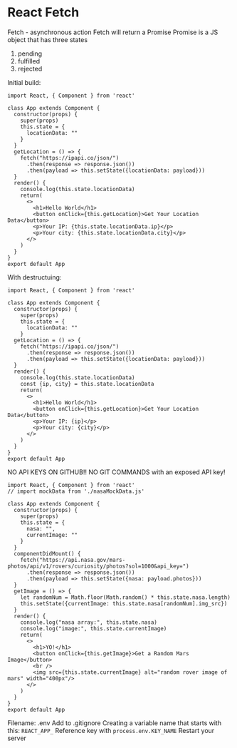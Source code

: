 # React Fetch

Fetch - asynchronous action
Fetch will return a Promise
Promise is a JS object that has three states
1. pending
2. fulfilled
3. rejected


Initial build:
```
import React, { Component } from 'react'

class App extends Component {
  constructor(props) {
    super(props)
    this.state = {
      locationData: ""
    }
  }
  getLocation = () => {
    fetch("https://ipapi.co/json/")
      .then(response => response.json())
      .then(payload => this.setState({locationData: payload}))
  }
  render() {
    console.log(this.state.locationData)
    return(
      <>
        <h1>Hello World</h1>
        <button onClick={this.getLocation}>Get Your Location Data</button>
        <p>Your IP: {this.state.locationData.ip}</p>
        <p>Your city: {this.state.locationData.city}</p>
      </>
    )
  }
}
export default App
```
With destructuing:
```
import React, { Component } from 'react'

class App extends Component {
  constructor(props) {
    super(props)
    this.state = {
      locationData: ""
    }
  getLocation = () => {
    fetch("https://ipapi.co/json/")
      .then(response => response.json())
      .then(payload => this.setState({locationData: payload}))
  }
  render() {
    console.log(this.state.locationData)
    const {ip, city} = this.state.locationData
    return(
      <>
        <h1>Hello World</h1>
        <button onClick={this.getLocation}>Get Your Location Data</button>
        <p>Your IP: {ip}</p>
        <p>Your city: {city}</p>
      </>
    )
  }
}
export default App

```
NO API KEYS ON GITHUB!! NO GIT COMMANDS with an exposed API key!


```
import React, { Component } from 'react'
// import mockData from './nasaMockData.js'

class App extends Component {
  constructor(props) {
    super(props)
    this.state = {
      nasa: "",
      currentImage: ""
    }
  }
  componentDidMount() {
    fetch("https://api.nasa.gov/mars-photos/api/v1/rovers/curiosity/photos?sol=1000&api_key=")
      .then(response => response.json())
      .then(payload => this.setState({nasa: payload.photos}))
  }
  getImage = () => {
    let randomNum = Math.floor(Math.random() * this.state.nasa.length)
    this.setState({currentImage: this.state.nasa[randomNum].img_src})
  }
  render() {
    console.log("nasa array:", this.state.nasa)
    console.log("image:", this.state.currentImage)
    return(
      <>
        <h1>YO!</h1>
        <button onClick={this.getImage}>Get a Random Mars Image</button>
        <br />
        <img src={this.state.currentImage} alt="random rover image of mars" width="400px"/>
      </>
    )
  }
}
export default App

```

Filename: .env
Add to .gitignore
Creating a variable name that starts with this: `REACT_APP_`
Reference key with `process.env.KEY_NAME`
Restart your server
